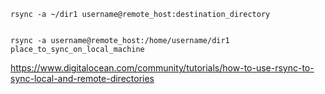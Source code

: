 
    rsync -a ~/dir1 username@remote_host:destination_directory


    rsync -a username@remote_host:/home/username/dir1 place_to_sync_on_local_machine


https://www.digitalocean.com/community/tutorials/how-to-use-rsync-to-sync-local-and-remote-directories